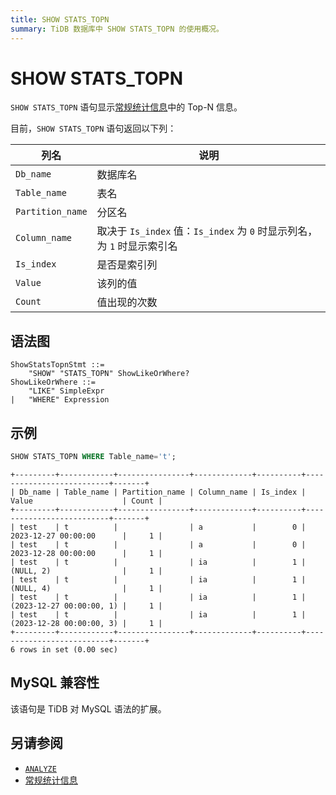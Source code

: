 ```yaml
---
title: SHOW STATS_TOPN
summary: TiDB 数据库中 SHOW STATS_TOPN 的使用概况。
---
```


# SHOW STATS_TOPN

`SHOW STATS_TOPN` 语句显示[常规统计信息](/statistics.md)中的 Top-N 信息。

目前，`SHOW STATS_TOPN` 语句返回以下列：

| 列名 | 说明 |
| ---- | ----|
| `Db_name` | 数据库名 |
| `Table_name` | 表名 |
| `Partition_name` | 分区名 |
| `Column_name` | 取决于 `Is_index` 值：`Is_index` 为 `0` 时显示列名，为 `1` 时显示索引名 |
| `Is_index` | 是否是索引列 |
| `Value` | 该列的值 |
| `Count` | 值出现的次数 |

## 语法图

```ebnf+diagram
ShowStatsTopnStmt ::=
    "SHOW" "STATS_TOPN" ShowLikeOrWhere?
ShowLikeOrWhere ::=
    "LIKE" SimpleExpr
|   "WHERE" Expression
```

## 示例

```sql
SHOW STATS_TOPN WHERE Table_name='t';
```

```
+---------+------------+----------------+-------------+----------+--------------------------+-------+
| Db_name | Table_name | Partition_name | Column_name | Is_index | Value                    | Count |
+---------+------------+----------------+-------------+----------+--------------------------+-------+
| test    | t          |                | a           |        0 | 2023-12-27 00:00:00      |     1 |
| test    | t          |                | a           |        0 | 2023-12-28 00:00:00      |     1 |
| test    | t          |                | ia          |        1 | (NULL, 2)                |     1 |
| test    | t          |                | ia          |        1 | (NULL, 4)                |     1 |
| test    | t          |                | ia          |        1 | (2023-12-27 00:00:00, 1) |     1 |
| test    | t          |                | ia          |        1 | (2023-12-28 00:00:00, 3) |     1 |
+---------+------------+----------------+-------------+----------+--------------------------+-------+
6 rows in set (0.00 sec)
```

## MySQL 兼容性

该语句是 TiDB 对 MySQL 语法的扩展。

## 另请参阅

* [`ANALYZE`](/sql-statements/sql-statement-analyze-table.md)
* [常规统计信息](/statistics.md)